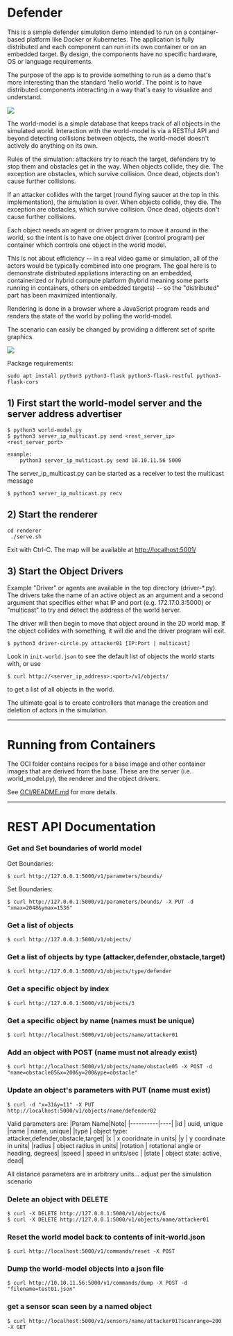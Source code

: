 # Defender
This is a simple defender simulation demo intended to run on a container-based platform like Docker or Kubernetes. The application is fully distributed and each component can run in its own container or on an embedded target. By design, the components have no specific hardware, OS or language requirements.

The purpose of the app is to provide something to run as a demo that's more interesting than the standard 'hello world'. The point is to have distributed components interacting in a way that's easy to visualize and understand. 

![](images/defender-diagram.png)

The world-model is a simple database that keeps track of all objects in the simulated world. Interaction with the world-model is via a RESTful API and beyond detecting collisions between objects, the world-model doesn't actively do anything on its own. 

Rules of the simulation: attackers try to reach the target, defenders try to stop them and obstacles get in the way. When objects collide, they die. The exception are obstacles, which survive collision. Once dead, objects don't cause further collisions.

If an attacker collides with the target (round flying saucer at the top in this implementation), the simulation is over. When objects collide, they die. The exception are obstacles, which survive collision. Once dead, objects don't cause further collisions.

Each object needs an agent or driver program to move it around in the world, so the intent is to have one object driver (control program) per container which controls one object in the world model. 

This is not about efficiency -- in a real video game or simulation, all of the actors would be typically combined into one program. The goal here is to demonstrate distributed appliations interacting on an embedded, containerized or hybrid compute platform (hybrid meaning some parts running in containers, others on embedded targets) -- so the "distributed" part has been maximized intentionally.

Rendering is done in a browser where a JavaScript program reads and renders the state of the world by polling the world-model.

The scenario can easily be changed by providing a different set of sprite graphics.

![](images/scenario.png)


Package requirements:
```
sudo apt install python3 python3-flask python3-flask-restful python3-flask-cors
```

## 1) First start the world-model server and the server address advertiser
```
$ python3 world-model.py
$ python3 server_ip_multicast.py send <rest_server_ip> <rest_server_port>

example:
    python3 server_ip_multicast.py send 10.10.11.56 5000
```
The server_ip_multicast.py can be started as a receiver to test the multicast message
```
$ python3 server_ip_multicast.py recv
```
## 2) Start the renderer
```
cd renderer
 ./serve.sh 
```
Exit with Ctrl-C.  The map will be available at [http://localhost:5001/](http://localhost:5001/)

## 3) Start the Object Drivers
Example "Driver" or agents are available in the top directory (driver-*.py). The drivers take the name of an active object as an argument and a second argument that specifies either what IP and port (e.g. 172.17.0.3:5000) or "multicast" to try and detect the address of the world server. 

The driver will then begin to move that object around in the 2D world map. If the object collides with something, it will die and the driver program will exit.
```
$ python3 driver-circle.py attacker01 [IP:Port | multicast]
```

Look in `init-world.json` to see the default list of objects the world starts with, or use 
```
$ curl http://<server_ip_address>:<port>/v1/objects/
```
to get a list of all objects in the world. 

The ultimate goal is to create controllers that manage the creation and deletion of actors in the simulation.

------

# Running from Containers
The OCI folder contains recipes for a base image and other container images that are derived from the base. These are the server (i.e. world_model.py), the renderer and the object drivers.

See [OCI/README.md](https://github.com/rmoorewrs/defender/blob/master/OCI/README.md) for more details.

------

# REST API Documentation

### Get and Set boundaries of world model
Get Boundaries:
```
$ curl http://127.0.0.1:5000/v1/parameters/bounds/
```
Set Boundaries:
```
$ curl http://127.0.0.1:5000/v1/parameters/bounds/ -X PUT -d "xmax=2048&ymax=1536"
```

### Get a list of objects
```
$ curl http://127.0.0.1:5000/v1/objects/
```

### Get a list of objects by type (attacker,defender,obstacle,target)
```
$ curl http://127.0.0.1:5000/v1/objects/type/defender
```

### Get a specific object by index
```
$ curl http://127.0.0.1:5000/v1/objects/3
```

### Get a specific object by name (names must be unique)
```
$ curl http://localhost:5000/v1/objects/name/attacker01
```

### Add an object with POST (name must not already exist)
```
$ curl http://localhost:5000/v1/objects/name/obstacle05 -X POST -d "name=obstacle05&x=200&y=200&ype=obstacle"
```

### Update an object's parameters with PUT (name must exist)
```
$ curl -d "x=31&y=11" -X PUT http://localhost:5000/v1/objects/name/defender02
```
Valid parameters are:
|Param Name|Note|
|----------|----|
|id       | uuid, unique
|name     | name, unique|
|type     | object type: attacker,defender,obstacle,target|
|x        | x cooridnate in units|
|y        | y coordinate in units|
|radius   | object radius in units|
|rotation | rotational angle or heading, degrees|
|speed    | speed in units/sec |
|state    | object state: active, dead|
    
All distance parameters are in arbitrary units... adjust per the simulation scenario


### Delete an object with DELETE
```
$ curl -X DELETE http://127.0.0.1:5000/v1/objects/6
$ curl -X DELETE http://127.0.0.1:5000/v1/objects/name/attacker01
```

### Reset the world model back to contents of init-world.json
```
$ curl http://localhost:5000/v1/commands/reset -X POST
```

### Dump the world-model objects into a json file
```
$ curl http://10.10.11.56:5000/v1/commands/dump -X POST -d "filename=test01.json"
```

### get a sensor scan seen by a named object
```
$ curl http://localhost:5000/v1/sensors/name/attacker01?scanrange=200 -X GET
```
